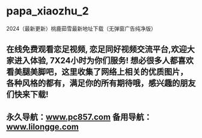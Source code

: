 # papa_xiaozhu_2
2024（最新更新）桃鹿茹雪最新地址下载（无弹窗广告纯净版）

在线免费观看恋足视频,
恋足同好视频交流平台,欢迎大家进入体验, 7X24小时为你们服务!
想必很多人都喜欢看美腿美脚吧，这里收集了网络上相关的优质图片，
各种风格的都有，满足你的所有期待哦，感兴趣的朋友们快来下载!
----------------------------
永久导航：www.pc857.com
备用导航：www.lilongge.com
-------------------------------
